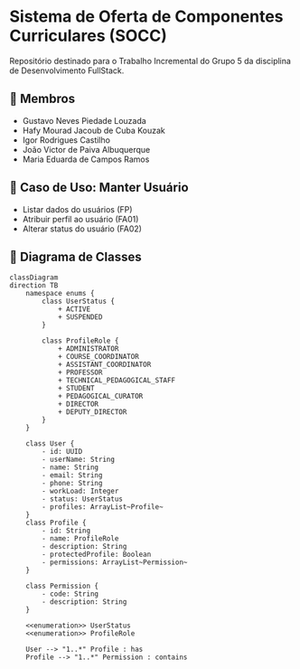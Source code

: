 # Sistema de Oferta de Componentes Curriculares (SOCC)
Repositório destinado para o Trabalho Incremental do Grupo 5 da disciplina de Desenvolvimento FullStack.

## 📌 Membros
* Gustavo Neves Piedade Louzada
* Hafy Mourad Jacoub de Cuba Kouzak
* Igor Rodrigues Castilho
* João Victor de Paiva Albuquerque
* Maria Eduarda de Campos Ramos

## 📌 Caso de Uso: Manter Usuário
* Listar dados do usuários (FP)
* Atribuir perfil ao usuário (FA01)
* Alterar status do usuário (FA02)

## 📌 Diagrama de Classes

```mermaid
classDiagram
direction TB
	namespace enums {
        class UserStatus {
            + ACTIVE
            + SUSPENDED
        }

        class ProfileRole {
            + ADMINISTRATOR
            + COURSE_COORDINATOR
            + ASSISTANT_COORDINATOR
            + PROFESSOR
            + TECHNICAL_PEDAGOGICAL_STAFF
            + STUDENT
            + PEDAGOGICAL_CURATOR
            + DIRECTOR
            + DEPUTY_DIRECTOR
        }
	}

    class User {
	    - id: UUID
	    - userName: String
	    - name: String
	    - email: String
	    - phone: String
	    - workLoad: Integer
	    - status: UserStatus
	    - profiles: ArrayList~Profile~
    }
    class Profile {
	    - id: String
	    - name: ProfileRole
	    - description: String
	    - protectedProfile: Boolean
	    - permissions: ArrayList~Permission~
    }
    
    class Permission {
        - code: String
        - description: String
    }
    
	<<enumeration>> UserStatus
	<<enumeration>> ProfileRole

    User --> "1..*" Profile : has
    Profile --> "1..*" Permission : contains
```
